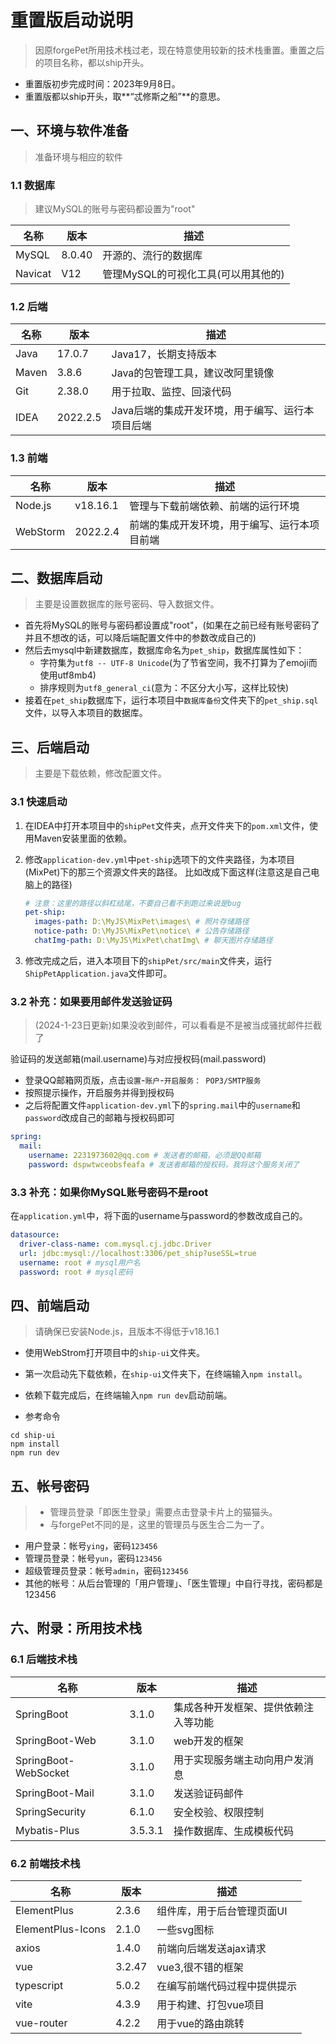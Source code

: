 # 重置版启动说明

> 因原forgePet所用技术栈过老，现在特意使用较新的技术栈重置。重置之后的项目名称，都以ship开头。

* 重置版初步完成时间：2023年9月8日。
* 重置版都以ship开头，取**“忒修斯之船”**的意思。

## 一、环境与软件准备

> 准备环境与相应的软件

### 1.1 数据库

> 建议MySQL的账号与密码都设置为"root"

| 名称    | 版本   | 描述                                |
| ------- | ------ | ----------------------------------- |
| MySQL   | 8.0.40 | 开源的、流行的数据库                |
| Navicat | V12    | 管理MySQL的可视化工具(可以用其他的) |

### 1.2 后端

| 名称  | 版本     | 描述                                             |
| ----- | -------- | ------------------------------------------------ |
| Java  | 17.0.7   | Java17，长期支持版本                             |
| Maven | 3.8.6    | Java的包管理工具，建议改阿里镜像                 |
| Git   | 2.38.0   | 用于拉取、监控、回滚代码                         |
| IDEA  | 2022.2.5 | Java后端的集成开发环境，用于编写、运行本项目后端 |

### 1.3 前端

| 名称     | 版本     | 描述                                         |
| -------- | -------- | -------------------------------------------- |
| Node.js  | v18.16.1 | 管理与下载前端依赖、前端的运行环境           |
| WebStorm | 2022.2.4 | 前端的集成开发环境，用于编写、运行本项目前端 |

## 二、数据库启动

> 主要是设置数据库的账号密码、导入数据文件。

* 首先将MySQL的账号与密码都设置成"root"，(如果在之前已经有账号密码了并且不想改的话，可以降后端配置文件中的参数改成自己的)
* 然后去mysql中新建数据库，数据库命名为`pet_ship`，数据库属性如下：
  * 字符集为`utf8 -- UTF-8 Unicode`(为了节省空间，我不打算为了emoji而使用utf8mb4)
  * 排序规则为`utf8_general_ci`(意为：不区分大小写，这样比较快)
* 接着在`pet_ship`数据库下，运行本项目中`数据库备份`文件夹下的`pet_ship.sql`文件，以导入本项目的数据库。

## 三、后端启动

> 主要是下载依赖，修改配置文件。

### 3.1 快速启动

1. 在IDEA中打开本项目中的`shipPet`文件夹，点开文件夹下的`pom.xml`文件，使用Maven安装里面的依赖。

2. 修改`application-dev.yml`中`pet-ship`选项下的文件夹路径，为本项目(MixPet)下的那三个资源文件夹的路径。 比如改成下面这样(注意这是自己电脑上的路径)

   ```yaml
   # 注意：这里的路径以斜杠结尾，不要自己看不到跑过来说是bug
   pet-ship:
     images-path: D:\MyJS\MixPet\images\ # 照片存储路径
     notice-path: D:\MyJS\MixPet\notice\ # 公告存储路径
     chatImg-path: D:\MyJS\MixPet\chatImg\ # 聊天图片存储路径
   ```

3. 修改完成之后，进入本项目下的`shipPet/src/main`文件夹，运行`ShipPetApplication.java`文件即可。

### 3.2 补充：如果要用邮件发送验证码

> (2024-1-23日更新)如果没收到邮件，可以看看是不是被当成骚扰邮件拦截了

验证码的发送邮箱(mail.username)与对应授权码(mail.password)

* 登录QQ邮箱网页版，点击`设置`-`账户`-`开启服务： POP3/SMTP服务`
* 按照提示操作，开启服务并得到授权码
* 之后将配置文件`application-dev.yml`下的`spring.mail`中的`username`和`password`改成自己的邮箱与授权码即可

```yaml
spring:
  mail:
    username: 2231973602@qq.com # 发送者的邮箱，必须是QQ邮箱
    password: dspwtwceobsfeafa # 发送者邮箱的授权码，我将这个服务关闭了
```

### 3.3 补充：如果你MySQL账号密码不是root

在`application.yml`中，将下面的username与password的参数改成自己的。

```yaml
datasource:
  driver-class-name: com.mysql.cj.jdbc.Driver
  url: jdbc:mysql://localhost:3306/pet_ship?useSSL=true
  username: root # mysql用户名
  password: root # mysql密码
```

## 四、前端启动

> 请确保已安装Node.js，且版本不得低于v18.16.1

* 使用WebStrom打开项目中的`ship-ui`文件夹。
* 第一次启动先下载依赖，在`ship-ui`文件夹下，在终端输入`npm install`。
* 依赖下载完成后，在终端输入`npm run dev`启动前端。

* 参考命令

```shell
cd ship-ui
npm install
npm run dev
```

## 五、帐号密码

> * 管理员登录「即医生登录」需要点击登录卡片上的猫猫头。
> * 与forgePet不同的是，这里的管理员与医生合二为一了。

* 用户登录：帐号`ying`，密码`123456`
* 管理员登录：帐号`yun`，密码`123456`
* 超级管理员登录：帐号`admin`，密码`123456`
* 其他的帐号：从后台管理的「用户管理」、「医生管理」中自行寻找，密码都是123456

## 六、附录：所用技术栈

### 6.1 后端技术栈

| 名称                 | 版本    | 描述                                 |
| -------------------- | ------- | ------------------------------------ |
| SpringBoot           | 3.1.0   | 集成各种开发框架、提供依赖注入等功能 |
| SpringBoot-Web       | 3.1.0   | web开发的框架                        |
| SpringBoot-WebSocket | 3.1.0   | 用于实现服务端主动向用户发消息       |
| SpringBoot-Mail      | 3.1.0   | 发送验证码邮件                       |
| SpringSecurity       | 6.1.0   | 安全校验、权限控制                   |
| Mybatis-Plus         | 3.5.3.1 | 操作数据库、生成模板代码             |

### 6.2 前端技术栈

| 名称              | 版本   | 描述                         |
| ----------------- | ------ | ---------------------------- |
| ElementPlus       | 2.3.6  | 组件库，用于后台管理页面UI   |
| ElementPlus-Icons | 2.1.0  | 一些svg图标                  |
| axios             | 1.4.0  | 前端向后端发送ajax请求       |
| vue               | 3.2.47 | vue3,很不错的框架            |
| typescript        | 5.0.2  | 在编写前端代码过程中提供提示 |
| vite              | 4.3.9  | 用于构建、打包vue项目        |
| vue-router        | 4.2.2  | 用于vue的路由跳转            |